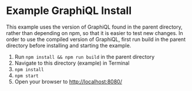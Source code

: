 Example GraphiQL Install
========================

This example uses the version of GraphiQL found in the parent directory, rather
than depending on npm, so that it is easier to test new changes. In order to use
the compiled version of GraphiQL, first run build in the parent directory before
installing and starting the example.

1. Run `npm install && npm run build` in the parent directory
2. Navigate to this directory (example) in Terminal
3. `npm install`
4. `npm start`
5. Open your browser to [http://localhost:8080/]()
